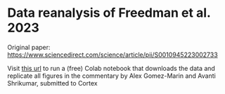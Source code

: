 # Data reanalysis of Freedman et al. 2023

Original paper: https://www.sciencedirect.com/science/article/pii/S0010945223002733

Visit [this url](https://colab.research.google.com/github/AvantiShri/papers_analysisreplication/blob/master/freedman_et_al_2023/Freedman_et_al_2023_analysis.ipynb) to run a (free) Colab notebook that downloads the data and replicate all figures in the commentary by Alex Gomez-Marin and Avanti Shrikumar, submitted to Cortex
